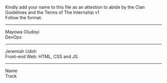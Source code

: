 Kindly add your name to this file as an attestion to abide by the Clan Guidelines and the Terms of The Internship v1
<br/> Follow the format.<br/> 
___
Mayowa Oludoyi <br/>
DevOps
___
Jeremiah Udoh <br/>
Front-end Web: HTML, CSS and JS.

___
Name <br/>
Track
